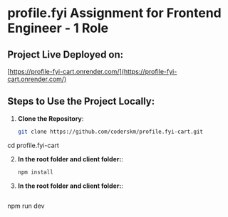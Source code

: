 # profile.fyi Assignment for Frontend Engineer - 1 Role

## Project Live Deployed on:
[https://profile-fyi-cart.onrender.com/](https://profile-fyi-cart.onrender.com/)

## Steps to Use the Project Locally:

1. **Clone the Repository**:
   ```bash
   git clone https://github.com/coderskm/profile.fyi-cart.git
cd profile.fyi-cart

2. **In the root folder and client folder:**:
   ```bash
   npm install

3. **In the root folder and client folder:**:
   ```bash
  npm run dev






